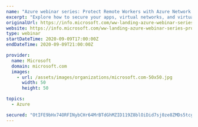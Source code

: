 ```yaml
---
name: "Azure webinar series: Protect Remote Workers with Azure Network Security Solutions"
excerpt: "Explore how to secure your apps, virtual networks, and virtual desktops in Azure. Then add an extra layer of protection for a zero-trust approach with Azure Firewall."
originalUrl: https://info.microsoft.com/ww-landing-azure-webinar-series-protect-remote-workers-with-azure-network-security-solutions.html
website: https://info.microsoft.com/ww-landing-azure-webinar-series-protect-remote-workers-with-azure-network-security-solutions.html
type: webinar
startDateTime: 2020-09-09T17:00:00Z
endDateTime: 2020-09-09T21:00:00Z

provider:
  name: Microsoft
  domain: microsoft.com
  images:
    - url: /assets/images/organizations/microsoft.com-50x50.jpg
      width: 50
      height: 50

topics:
  - Azure

secured: "OtIFE9bHx74ORFINybCHr64MrBTdGhMZID119Z8blOiDid7sj0ze8ZMDs5tcg7lczOVJjDRI6KqiHjYNqw87PxFyWxIMI1OO8Jk5alGUjEurep9Dmj/TuBDcpC2V18+XdeR4gxnFEpWfSw5roY8pjwB40YI5S5yq3+GJRRWn/DA+a503S4oVhI2bC6zUkKYe/vnBrfRNwszA1dUsag2gJij1tbIYhg2P1eMCp8Yi/UvFXVosWYZ9HOkYD6/Vu2vNzCN+I5jXlzWCi3Df/VwJmSdLmfsh51vN/yEbR5iMDSQMnPXQSg9MS3JrQRk6XAhBP5FayVRwPj14lhiyaUuthA==;K/RZphY+XiAFwm7QqqKzgg=="
---
```


